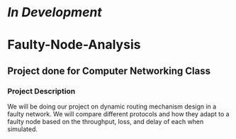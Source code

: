 # ***In Development***
# Faulty-Node-Analysis
## Project done for Computer Networking Class
### Project Description

We will be doing our project on dynamic routing mechanism design in a faulty network. We will compare different protocols and how they adapt to a faulty node based on the throughput, loss, and delay of each when simulated.
